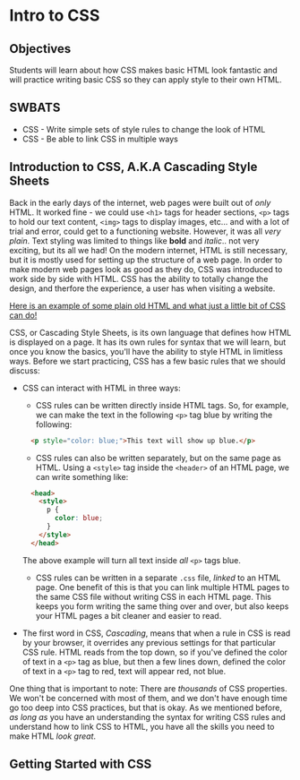 # Intro to CSS

## Objectives

Students will learn about how CSS makes basic HTML look fantastic and will practice writing basic CSS so they can apply style to their own HTML.

## SWBATS

+ CSS - Write simple sets of style rules to change the look of HTML
+ CSS - Be able to link CSS in multiple ways

## Introduction to CSS, A.K.A Cascading Style Sheets

Back in the early days of the internet, web pages were built out of _only_ HTML.  It worked fine - we could use `<h1>` tags for header sections, `<p>` tags to hold our text content, `<img>` tags to display images, etc... and with a lot of trial and error, could get to a functioning website.  However, it was all _very plain_. Text styling was limited to things like **bold** and _italic_.. not very exciting, but its all we had! On the modern internet, HTML is still necessary, but it is mostly used
for setting up the structure of a web page. In order to make modern web pages look as good as they do, CSS was introduced to work side by side with HTML.  CSS has the ability to totally change the design, and therfore the experience, a user has when visiting a website.

[Here is an example of some plain old HTML and what just a little bit of CSS can do!](https://ironboard-learn.s3.amazonaws.com/klossy_basic_html_example.html)

CSS, or Cascading Style Sheets, is its own language that defines how HTML is displayed on a page. It has its own rules for syntax that we will learn, but once you know the basics, you'll have the ability to style HTML in limitless ways. Before we start practicing, CSS has a few basic rules that we should discuss:

* CSS can interact with HTML in three ways:
  * CSS rules can be written directly inside HTML tags.  So, for example, we can make the text in the following `<p>` tag blue by writing the following:
  
  ```html
    <p style="color: blue;">This text will show up blue.</p>
  ```
  * CSS rules can also be written separately, but on the same page as HTML.  Using a `<style>` tag inside the `<header>` of an HTML page, we can write something like:
  
  ```html
    <head>
      <style>
        p {
          color: blue;
        }
      </style>
    </head>
  ```

  The above example will turn all text inside _all_ `<p>` tags blue.
  * CSS rules can be written in a separate `.css` file, _linked_ to an HTML page. One benefit of this is that you can link multiple HTML pages to the same CSS file without writing CSS in each HTML page. This keeps you form writing the same thing over and over, but also keeps your HTML pages a bit cleaner and easier to read.
* The first word in CSS, _Cascading_, means that when a rule in CSS is read by your browser, it overrides any previous settings for that particular CSS rule. HTML reads from the top down, so if you've defined the color of text in a `<p>` tag as blue, but then a few lines down, defined the color of text in a `<p>` tag to red, text will appear red, not blue.
  
One thing that is important to note: There are _thousands_ of CSS properties.  We won't be concerned with most of them, and we don't have enough time go too deep into CSS practices, but that is okay.  As we mentioned before, _as long as_ you have an understanding the syntax for writing CSS rules and understand how to link CSS to HTML, you have all the skills you need to make HTML _look great_.

## Getting Started with CSS
